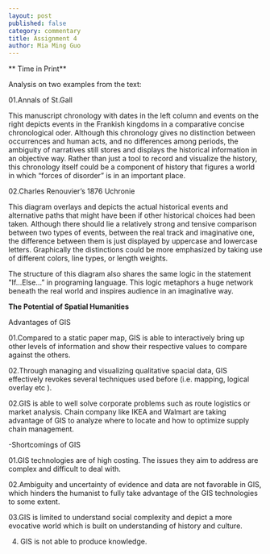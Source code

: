 ```yaml
---
layout: post
published: false
category: commentary
title: Assignment 4
author: Mia Ming Guo
---
```

** Time in Print**

Analysis on two examples from the text:

01.Annals of St.Gall

This manuscript chronology with dates in the left column and events on the right depicts events in the Frankish kingdoms in a comparative concise chronological oder. Although this chronology gives no distinction between occurrences and human acts, and no differences among periods, the ambiguity of narratives still stores and displays the historical information in an objective way. Rather than just a tool to record and visualize the history, this chronology itself could be a component of history that figures a world in which “forces of disorder” is in an important place. 

02.Charles Renouvier’s 1876 Uchronie

This diagram overlays and depicts the actual historical events and alternative paths that might have been if other historical choices had been taken. Although there should lie a relatively strong and tensive comparison between two types of events, between the real track and imaginative one, the difference between them is just displayed by uppercase and lowercase letters. Graphically the distinctions could be more emphasized by taking use of different colors, line types, or length weights.

The structure of this diagram also shares the same logic in the statement "If…Else…” in programing language. This logic metaphors a huge network beneath the real world and inspires audience in an imaginative way.
 
**The Potential of Spatial Humanities**

Advantages of GIS

01.Compared to a static paper map, GIS is able to interactively bring up other levels of information and show their respective values to compare against the others.

02.Through managing and visualizing qualitative spacial data, GIS effectively revokes several techniques used before (i.e. mapping, logical overlay etc ).

02.GIS is able to well solve corporate problems such as route logistics or market analysis. Chain company like IKEA and Walmart are taking advantage of GIS to analyze where to locate and how to optimize supply chain management.

-Shortcomings of GIS

01.GIS technologies are of high costing. The issues they aim to address are  complex and difficult to deal with.

02.Ambiguity and uncertainty of evidence and data are not favorable in GIS, which hinders the humanist to fully take advantage of the GIS technologies to some extent. 

03.GIS is limited to understand social complexity and depict a more evocative world which is built on understanding of history and culture.

4. GIS is not able to produce knowledge.
